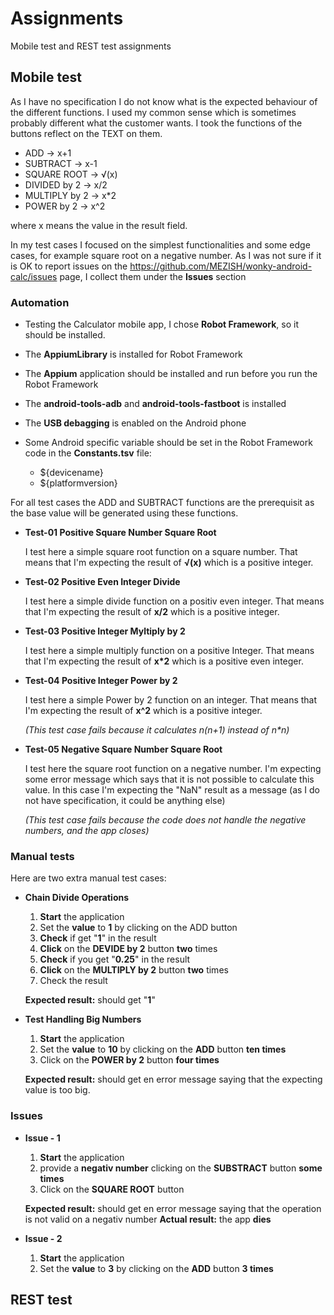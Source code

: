 # Assignments
Mobile test and REST test assignments
## Mobile test
As I have no specification I do not know what is the expected behaviour of the different functions.
I used my common sense which is sometimes probably different what the customer wants.
I took the functions of the buttons reflect on the TEXT on them.
- ADD -> x+1
- SUBTRACT -> x-1
- SQUARE ROOT  -> √(x)
- DIVIDED by 2 ->  x/2
- MULTIPLY by 2  -> x*2
- POWER by 2 -> x^2

where x means the value in the result field.

In my test cases I focused on the simplest functionalities and some edge cases, for example square root on a negative number.
As I was not sure if it is OK to report issues on the https://github.com/MEZISH/wonky-android-calc/issues page, I collect them under the **Issues** section
### Automation

- Testing the Calculator mobile app, I chose **Robot Framework**, so it should be installed.
- The **AppiumLibrary** is installed for Robot Framework
- The **Appium** application should be installed and run before you run the Robot Framework
- The **android-tools-adb** and **android-tools-fastboot** is installed
- The **USB debagging** is enabled on the Android phone
- Some Android specific variable should be set in the Robot Framework code in the **Constants.tsv** file:

    - ${devicename}
    - ${platformversion}
  
For all test cases the ADD and SUBTRACT functions are the prerequisit as the base value will be generated using these functions.
* **Test-01 Positive Square Number Square Root**

  I test here a simple square root function on a square number.
  That means that I'm expecting the result of **√(x)** which is a positive integer.
  
* **Test-02 Positive Even Integer Divide**

  I test here a simple divide function on a positiv even integer.
  That means that I'm expecting the result of **x/2** which is a positive integer.
  
* **Test-03 Positive Integer Myltiply by 2**

  I test here a simple multiply function on a positive Integer.
  That means that I'm expecting the result of **x*2** which is a positive even integer.
  
* **Test-04 Positive Integer Power by 2**

  I test here a simple Power by 2 function on an integer.
  That means that I'm expecting the result of **x^2** which is a positive integer.
  
  _(This test case fails because it calculates n(n+1) instead of n*n)_
  
* **Test-05 Negative Square Number Square Root**

  I test here the square root function on a negative number.
  I'm expecting some error message which says that it is not possible to calculate this value.
  In this case I'm expecting the "NaN" result as a message (as I do not have specification, it could be anything else)
  
  _(This test case fails because the code does not handle the negative numbers, and the app closes)_

### Manual tests
   Here are two extra manual test cases:
   
* **Chain Divide Operations**
  1. **Start** the application
  2. Set the **value** to **1** by clicking on the ADD button
  3. **Check** if get "**1**" in the result
  4. **Click** on the **DEVIDE by 2** button **two** times
  5. **Check** if you get "**0.25**" in the result
  6. **Click** on the **MULTIPLY by 2** button **two** times
  7.  Check the result
  
  **Expected result:** should get "**1**"


* **Test Handling Big Numbers**
  1. **Start** the application
  2. Set the **value** to **10** by clicking on the **ADD** button **ten times**
  3. Click on the **POWER by 2** button **four times**
  
   **Expected result:** should get en error message saying that the expecting value is too big.

  
### Issues
* **Issue - 1**
  1. **Start** the application
  2. provide a **negativ number** clicking on the **SUBSTRACT** button **some times**
  3. Click on the **SQUARE ROOT** button
  
   **Expected result:** should get en error message saying that the operation is not valid on a negativ number
   **Actual result:** the app **dies**
   
* **Issue - 2**
  1. **Start** the application
  3. Set the **value** to **3** by clicking on the **ADD** button **3 times**
   
    
  


## REST test
